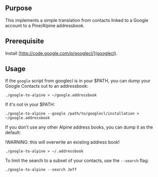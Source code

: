 Purpose
---

This implements a simple translation from contacts linked to a Google account
to a Pine/Alpine addressbook.

Prerequisite
---

Install [http://code.google.com/p/googlecl/](googlecl).

Usage
---

If the `google` script from googlecl is in your $PATH, you can dump your Google
Contacts out to an addressbook:

    ./google-to-alpine > ~/google.addressbook

If it's not in your $PATH:

    ./google-to-alpine --google /path/to/googlecl/installation > ~/google.addressbook

If you don't use any other Alpine address books, you can dump it as the default:

!WARNING: this will overwrite an existing address book!

    ./google-to-alpine > ~/.addressbook

To limit the search to a subset of your contacts, use the `--search` flag:

    ./google-to-alpine --search Jeff
